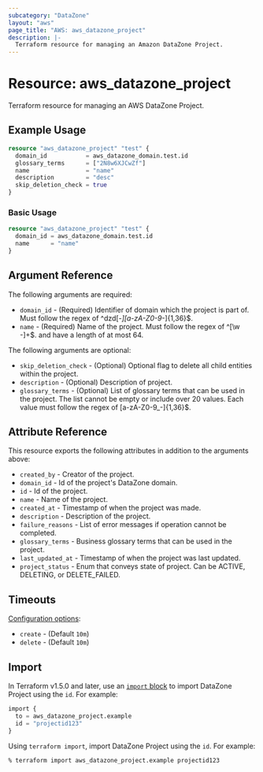 ```yaml
---
subcategory: "DataZone"
layout: "aws"
page_title: "AWS: aws_datazone_project"
description: |-
  Terraform resource for managing an Amazon DataZone Project.
---
```

# Resource: aws_datazone_project

Terraform resource for managing an AWS DataZone Project.

## Example Usage

```terraform
resource "aws_datazone_project" "test" {
  domain_id           = aws_datazone_domain.test.id
  glossary_terms      = ["2N8w6XJCwZf"]
  name                = "name"
  description         = "desc"
  skip_deletion_check = true
}
```

### Basic Usage

```terraform
resource "aws_datazone_project" "test" {
  domain_id = aws_datazone_domain.test.id
  name      = "name"
}
```

## Argument Reference

The following arguments are required:

* `domain_id` - (Required) Identifier of domain which the project is part of. Must follow the regex of ^dzd[-_][a-zA-Z0-9_-]{1,36}$.
* `name` - (Required) Name of the project. Must follow the regex of ^[\w -]+$. and have a length of at most 64.

The following arguments are optional:

* `skip_deletion_check` - (Optional) Optional flag to delete all child entities within the project.
* `description` - (Optional) Description of project.
* `glossary_terms` - (Optional) List of glossary terms that can be used in the project. The list cannot be empty or include over 20 values. Each value must follow the regex of [a-zA-Z0-9_-]{1,36}$.

## Attribute Reference

This resource exports the following attributes in addition to the arguments above:

* `created_by` - Creator of the project.
* `domain_id` - Id of the project's DataZone domain.
* `id` - Id of the project.
* `name` - Name of the project.
* `created_at` - Timestamp of when the project was made.
* `description` - Description of the project.
* `failure_reasons` - List of error messages if operation cannot be completed.
* `glossary_terms` - Business glossary terms that can be used in the project.
* `last_updated_at` - Timestamp of when the project was last updated.
* `project_status` -  Enum that conveys state of project. Can be ACTIVE, DELETING, or DELETE_FAILED.

## Timeouts

[Configuration options](https://developer.hashicorp.com/terraform/language/resources/syntax#operation-timeouts):

* `create` - (Default `10m`)
* `delete` - (Default `10m`)

## Import

In Terraform v1.5.0 and later, use an [`import` block](https://developer.hashicorp.com/terraform/language/import) to import DataZone Project using the `id`. For example:

```terraform
import {
  to = aws_datazone_project.example
  id = "projectid123"
}
```

Using `terraform import`, import DataZone Project using the `id`. For example:

```console
% terraform import aws_datazone_project.example projectid123
```
